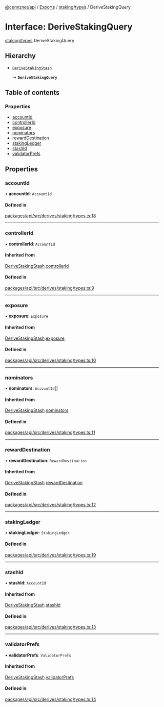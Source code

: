 [@cennznet/api](../README.md) / [Exports](../modules.md) / [staking/types](../modules/staking_types.md) / DeriveStakingQuery

# Interface: DeriveStakingQuery

[staking/types](../modules/staking_types.md).DeriveStakingQuery

## Hierarchy

- [`DeriveStakingStash`](staking_types.derivestakingstash.md)

  ↳ **`DeriveStakingQuery`**

## Table of contents

### Properties

- [accountId](staking_types.derivestakingquery.md#accountid)
- [controllerId](staking_types.derivestakingquery.md#controllerid)
- [exposure](staking_types.derivestakingquery.md#exposure)
- [nominators](staking_types.derivestakingquery.md#nominators)
- [rewardDestination](staking_types.derivestakingquery.md#rewarddestination)
- [stakingLedger](staking_types.derivestakingquery.md#stakingledger)
- [stashId](staking_types.derivestakingquery.md#stashid)
- [validatorPrefs](staking_types.derivestakingquery.md#validatorprefs)

## Properties

### accountId

• **accountId**: `AccountId`

#### Defined in

[packages/api/src/derives/staking/types.ts:18](https://github.com/cennznet/api.js/blob/30c06f4/packages/api/src/derives/staking/types.ts#L18)

___

### controllerId

• **controllerId**: `AccountId`

#### Inherited from

[DeriveStakingStash](staking_types.derivestakingstash.md).[controllerId](staking_types.derivestakingstash.md#controllerid)

#### Defined in

[packages/api/src/derives/staking/types.ts:9](https://github.com/cennznet/api.js/blob/30c06f4/packages/api/src/derives/staking/types.ts#L9)

___

### exposure

• **exposure**: `Exposure`

#### Inherited from

[DeriveStakingStash](staking_types.derivestakingstash.md).[exposure](staking_types.derivestakingstash.md#exposure)

#### Defined in

[packages/api/src/derives/staking/types.ts:10](https://github.com/cennznet/api.js/blob/30c06f4/packages/api/src/derives/staking/types.ts#L10)

___

### nominators

• **nominators**: `AccountId`[]

#### Inherited from

[DeriveStakingStash](staking_types.derivestakingstash.md).[nominators](staking_types.derivestakingstash.md#nominators)

#### Defined in

[packages/api/src/derives/staking/types.ts:11](https://github.com/cennznet/api.js/blob/30c06f4/packages/api/src/derives/staking/types.ts#L11)

___

### rewardDestination

• **rewardDestination**: `RewardDestination`

#### Inherited from

[DeriveStakingStash](staking_types.derivestakingstash.md).[rewardDestination](staking_types.derivestakingstash.md#rewarddestination)

#### Defined in

[packages/api/src/derives/staking/types.ts:12](https://github.com/cennznet/api.js/blob/30c06f4/packages/api/src/derives/staking/types.ts#L12)

___

### stakingLedger

• **stakingLedger**: `StakingLedger`

#### Defined in

[packages/api/src/derives/staking/types.ts:19](https://github.com/cennznet/api.js/blob/30c06f4/packages/api/src/derives/staking/types.ts#L19)

___

### stashId

• **stashId**: `AccountId`

#### Inherited from

[DeriveStakingStash](staking_types.derivestakingstash.md).[stashId](staking_types.derivestakingstash.md#stashid)

#### Defined in

[packages/api/src/derives/staking/types.ts:13](https://github.com/cennznet/api.js/blob/30c06f4/packages/api/src/derives/staking/types.ts#L13)

___

### validatorPrefs

• **validatorPrefs**: `ValidatorPrefs`

#### Inherited from

[DeriveStakingStash](staking_types.derivestakingstash.md).[validatorPrefs](staking_types.derivestakingstash.md#validatorprefs)

#### Defined in

[packages/api/src/derives/staking/types.ts:14](https://github.com/cennznet/api.js/blob/30c06f4/packages/api/src/derives/staking/types.ts#L14)
